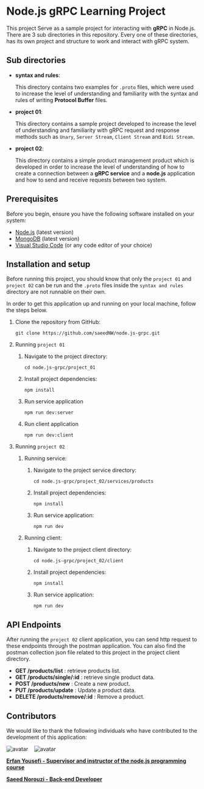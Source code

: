# Node.js gRPC Learning Project

This project Serve as a sample project for interacting with **gRPC** in Node.js.
There are 3 sub directories in this repository. Every one of these directories,
has its own project and structure to work and interact with gRPC system.

## Sub directories

- **syntax and rules**:

  This directory contains two examples for `.proto` files, which were used to
  increase the level of understanding and familiarity with the syntax and
  rules of writing **Protocol Buffer** files.

- **project 01**:

  This directory contains a sample project developed to increase the level of
  understanding and familiarity with gRPC request and response methods such as
  `Unary`, `Server Stream`, `Client Stream` and `Bidi Stream`.

- **project 02**:

  This directory contains a simple product management product which is developed
  in order to increase the level of understanding of how to create a connection
  between a **gRPC service** and a **node.js** application and how to send and
  receive requests between two system.

## Prerequisites

Before you begin, ensure you have the following software installed on your system:

- [Node.js](https://nodejs.org/) (latest version)
- [MongoDB](https://www.mongodb.com/) (latest version)
- [Visual Studio Code](https://code.visualstudio.com/) (or any code editor of your choice)

## Installation and setup

Before running this project, you should know that only the `project 01` and `project 02` can
be run and the `.proto` files inside the `syntax and rules` directory are not runnable on
their own.

In order to get this application up and running on your local machine, follow the steps below.

1. Clone the repository from GitHub:

   ```shell
   git clone https://github.com/saeedNW/node.js-grpc.git
   ```

2. Running `project 01`

   1. Navigate to the project directory:

      ```shell
      cd node.js-grpc/project_01
      ```

   2. Install project dependencies:

      ```shell
      npm install
      ```

   3. Run service application

      ```shell
      npm run dev:server
      ```

   4. Run client application

      ```shell
      npm run dev:client
      ```

3. Running `project 02`

   1. Running service:

      1. Navigate to the project service directory:

         ```shell
         cd node.js-grpc/project_02/services/products
         ```

      2. Install project dependencies:

         ```shell
         npm install
         ```

      3. Run service application:

         ```shell
         npm run dev
         ```

   2. Running client:

      1. Navigate to the project client directory:

         ```shell
         cd node.js-grpc/project_02/client
         ```

      2. Install project dependencies:

         ```shell
         npm install
         ```

      3. Run service application:

         ```shell
         npm run dev
         ```

## API Endpoints

After running the `project 02` client application, you can send http request to these endpoints
through the postman application. You can also find the postman collection json file related to
this project in the project client directory.

- **GET /products/list** : retrieve products list.
- **GET /products/single/:id** : retrieve single product data.
- **POST /products/new** : Create a new product.
- **PUT /products/update** : Update a product data.
- **DELETE /products/remove/:id** : Remove a product.

## Contributors

We would like to thank the following individuals who have contributed to the development of this application:

![avatar](https://images.weserv.nl/?url=https://github.com/erfanyousefi.png?h=150&w=150&fit=cover&mask=circle&maxage=5d)
‎ ‎
‎ ![avatar](https://images.weserv.nl/?url=https://github.com/saeedNW.png?h=150&w=150&fit=cover&mask=circle&maxage=5d)

[**Erfan Yousefi - Supervisor and instructor of the node.js programming course**](https://github.com/erfanyousefi/)

[**Saeed Norouzi - Back-end Developer**](https://github.com/saeedNW)
